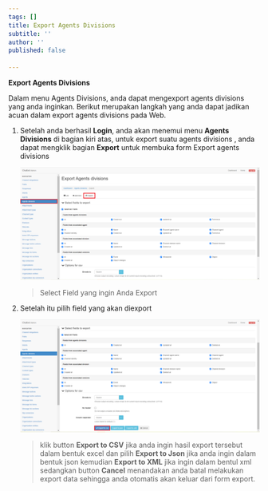 ```yaml
---
tags: []
title: Export Agents Divisions
subtitle: ''
author: ''
published: false

---
```

**Export Agents Divisions**

Dalam menu Agents  Divisions, anda dapat mengexport agents divisions yang anda inginkan. Berikut merupakan langkah yang anda dapat jadikan acuan dalam export agents divisions  pada Web.

1. Setelah anda berhasil **Login**, anda akan menemui menu **Agents Divisions** di bagian kiri atas, untuk export suatu agents divisions , anda dapat mengklik bagian **Export** untuk membuka form Export agents divisions 

   ![](/uploads/agentsdivisions2.PNG)

   > Select Field yang ingin Anda Export
2. Setelah itu pilih field yang akan diexport 

   ![](/uploads/agentsdivisions3.PNG)

   > klik button **Export to CSV** jika anda ingin hasil export tersebut dalam bentuk excel dan pilih **Export to Json** jika anda ingin dalam bentuk json kemudian **Export to XML** jika ingin dalam bentul xml sedangkan button **Cancel** menandakan anda batal melakukan export data sehingga anda otomatis akan keluar dari form export.
